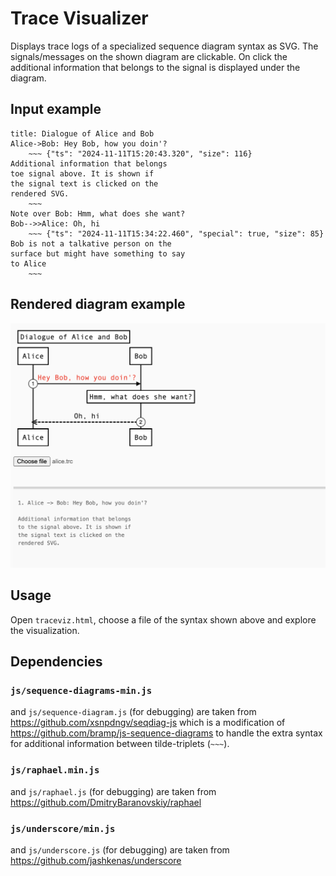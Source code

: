 # Trace Visualizer

Displays trace logs of a specialized sequence diagram syntax as SVG. The
signals/messages on the shown diagram are clickable. On click the additional
information that belongs to the signal is displayed under the diagram.

## Input example

```
title: Dialogue of Alice and Bob
Alice->Bob: Hey Bob, how you doin'?
	~~~ {"ts": "2024-11-11T15:20:43.320", "size": 116}
Additional information that belongs
toe signal above. It is shown if
the signal text is clicked on the
rendered SVG.
	~~~
Note over Bob: Hmm, what does she want?
Bob-->>Alice: Oh, hi
	~~~ {"ts": "2024-11-11T15:34:22.460", "special": true, "size": 85}
Bob is not a talkative person on the
surface but might have something to say
to Alice
	~~~
```

## Rendered diagram example

![Traceviz example](img/traceviz-example.png)


## Usage

Open `traceviz.html`, choose a file of the syntax shown above
and explore the visualization.


## Dependencies

### `js/sequence-diagrams-min.js`

and `js/sequence-diagram.js` (for debugging) are
taken from https://github.com/xsnpdngv/seqdiag-js which is a
modification of https://github.com/bramp/js-sequence-diagrams to handle
the extra syntax for additional information between tilde-triplets
(`~~~`).


### `js/raphael.min.js`

and `js/raphael.js` (for debugging) are taken from
https://github.com/DmitryBaranovskiy/raphael


### `js/underscore/min.js`

and `js/underscore.js` (for debugging) are taken from
https://github.com/jashkenas/underscore

